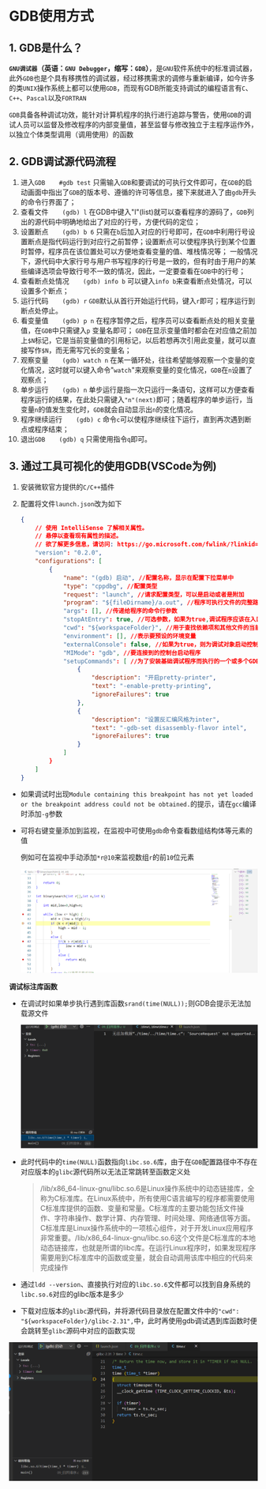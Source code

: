 # GDB使用方式

## 1.  GDB是什么？

**`GNU调试器`（英语：`GNU Debugger`，缩写：`GDB`）**，是`GNU`软件系统中的标准调试器，此外`GDB`也是个具有移携性的调试器，经过移携需求的调修与重新编译，如今许多的类`UNIX`操作系统上都可以使用`GDB`，而现有GDB所能支持调试的编程语言有`C`、`C++`、`Pascal`以及`FORTRAN`

`GDB`具备各种调试功效，能针对计算机程序的执行进行追踪与警告，使用`GDB`的调试人员可以监督及修改程序的内部变量值，甚至监督与修改独立于主程序运作外，以独立个体类型调用（调用使用）的函数

## 2. GDB调试源代码流程

1. 进入`GDB`　　`#gdb test`
    只需输入`GDB`和要调试的可执行文件即可，在`GDB`的启动画面中指出了`GDB`的版本号、遵循的许可等信息，接下来就进入了由`gdb`开头的命令行界面了；
2. 查看文件　　`(gdb) l`
    在GDB中键入"l"(list)就可以查看程序的源码了，`GDB`列出的源代码中明确地给出了对应的行号，方便代码的定位；
3. 设置断点　　`(gdb) b 6`
    只需在`b`后加入对应的行号即可，在`GDB`中利用行号设置断点是指代码运行到对应行之前暂停；设置断点可以使程序执行到某个位置时暂停，程序员在该位置处可以方便地查看变量的值、堆栈情况等；
    一般情况下，源代码中大家行号与用户书写程序的行号是一致的，但有时由于用户的某些编译选项会导致行号不一致的情况，因此，一定要查看在`GDB`中的行号；
4. 查看断点处情况　　`(gdb) info b`
    可以键入`info b`来查看断点处情况，可以设置多个断点；
5. 运行代码　　`(gdb) r`
    `GDB`默认从首行开始运行代码，键入`r`即可；程序运行到断点处停止。
6. 看变量值　　`(gdb) p n`
    在程序暂停之后，程序员可以查看断点处的相关变量值，在`GDB`中只需键入`p` 变量名即可；
    `GDB`在显示变量值时都会在对应值之前加上`$N`标记，它是当前变量值的引用标记，以后若想再次引用此变量，就可以直接写作`$N`，而无需写冗长的变量名；
7. 观察变量　　`(gdb) watch n`
    在某一循环处，往往希望能够观察一个变量的变化情况，这时就可以键入命令"`watch`"来观察变量的变化情况，`GDB`在`n`设置了观察点；
8. 单步运行　　`(gdb) n`
    单步运行是指一次只运行一条语句，这样可以方便查看程序运行的结果，在此处只需键入`"n"(next)`即可；随着程序的单步运行，当变量`n`的值发生变化时，`GDB`就会自动显示出`n`的变化情况。
9. 程序继续运行　　`(gdb) c`
    命令`c`可以使程序继续往下运行，直到再次遇到断点或程序结束；
10. 退出`GDB`　　`(gdb) q`
    只需使用指令`q`即可。

## 3. 通过工具可视化的使用GDB(VSCode为例)

   1. 安装微软官方提供的`C/C++`插件

   2. 配置将文件`launch.json`改为如下

      ```json
      {
          // 使用 IntelliSense 了解相关属性。 
          // 悬停以查看现有属性的描述。
          // 欲了解更多信息，请访问: https://go.microsoft.com/fwlink/?linkid=830387
          "version": "0.2.0",
          "configurations": [
              {
                  "name": "(gdb) 启动", //配置名称，显示在配置下拉菜单中
                  "type": "cppdbg", //配置类型
                  "request": "launch", //请求配置类型，可以是启动或者是附加
                  "program": "${fileDirname}/a.out", //程序可执行文件的完整路径，${workspaceFolder}表示远程连接的初始路径
                  "args": [], //传递给程序的命令行参数
                  "stopAtEntry": true, //可选参数，如果为true,调试程序应该在入口（main）处停止
                  "cwd": "${workspaceFolder}", //用于查找依赖项和其他文件的当前工作目录
                  "environment": [], //表示要预设的环境变量
                  "externalConsole": false, //如果为true，则为调试对象启动控制台
                  "MIMode": "gdb", //要连接到的控制台启动程序
                  "setupCommands": [ //为了安装基础调试程序而执行的一个或多个GDB/LLDB命令
                      {
                          "description": "开启pretty-printer",
                          "text": "-enable-pretty-printing",
                          "ignoreFailures": true
                      },
                      {
                          "description": "设置反汇编风格为inter",
                          "text": "-gdb-set disassembly-flavor intel",
                          "ignoreFailures": true
                      }
                  ]
              }
          ]
      }
      ```

* 如果调试时出现`Module containing this breakpoint has not yet loaded or the breakpoint address could not be obtained.`的提示，请在`gcc`编译时添加`-g`参数

* 可将右键变量添加到监视，在监视中可使用`gdb`命令查看数组结构体等元素的值

    例如可在监视中手动添加`*r@10`来监视数组`r`的前`10`位元素

    ![监视数组内容](./img/%E7%9B%91%E8%A7%86%E6%95%B0%E7%BB%84%E5%86%85%E5%AE%B9.png)

**调试标注库函数**

   * 在调试时如果单步执行遇到库函数`srand(time(NULL));`则GDB会提示无法加载源文件

     ![](./img/%E6%97%A0%E6%B3%95%E5%8A%A0%E8%BD%BD%E6%BA%90%E6%96%87%E4%BB%B6.png)

   * 此时代码中的`time(NULL)`函数指向`libc.so.6`库，由于在`GDB`配置路径中不存在对应版本的`glibc`源代码所以无法正常跳转至函数定义处

     >  /lib/x86_64-linux-gnu/libc.so.6是Linux操作系统中的动态链接库，全称为C标准库。在Linux系统中，所有使用C语言编写的程序都需要使用C标准库提供的函数、变量和常量。C标准库的主要功能包括文件操作、字符串操作、数学计算、内存管理、时间处理、网络通信等方面。C标准库是Linux操作系统中的一项核心组件，对于开发Linux应用程序非常重要。/lib/x86_64-linux-gnu/libc.so.6这个文件是C标准库的本地动态链接库，也就是所谓的libc库。在运行Linux程序时，如果发现程序需要用到C标准库中的函数或变量，就会自动调用该库中相应的代码来完成操作

   * 通过`ldd --version`、直接执行对应的`libc.so.6`文件都可以找到自身系统的`libc.so.6`对应的glibc版本是多少

   * 下载对应版本的`glibc`源代码，并将源代码目录放在配置文件中的`"cwd": "${workspaceFolder}/glibc-2.31",`中，此时再使用gdb调试遇到库函数时便会跳转至`glibc`源码中对应的函数实现

![time函数调试](./img/time%E5%87%BD%E6%95%B0%E8%B0%83%E8%AF%95.png)
